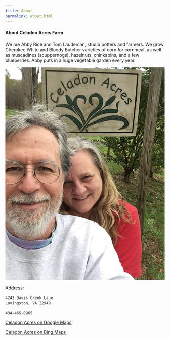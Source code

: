 ```yaml
---
title: About
permalink: about.html
---
```


#### About Celadon Acres Farm

We are Abby Rice and Tom Laudeman, studio potters and farmers. We grow Cherokee White and Bloody Butcher
varieties of corn for cornmeal, as well as muscadines (scuppernogs), hazelnuts, chinkapins, and a few
blueberries. Abby puts in a huge vegetable garden every year. 


![](/image/IMG_1357.JPG)

Address:
```
4242 Davis Creek Lane
Lovingston, VA 22949

434-465-0965
```

[Celadon Acres on Google Maps](https://www.google.com/maps/place/Celadon+Acres+Farm/@37.8103661,-78.904618,17z/data=!3m1!4b1!4m5!3m4!1s0x89b36cc1a43abfd9:0xd5a8df784235cd4a!8m2!3d37.8103661!4d-78.9024293)

[Celadon Acres on Bing Maps](https://binged.it/2fFcjA5)

